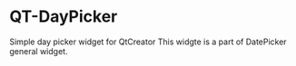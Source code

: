# QT-DayPicker
Simple day picker widget for QtCreator
This widgte is a part of DatePicker general widget.
